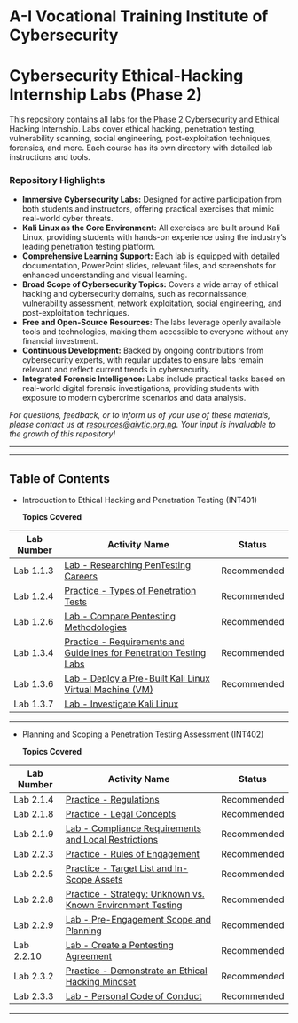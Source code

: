 # A-I Vocational Training Institute of Cybersecurity 
# Cybersecurity Ethical-Hacking Internship Labs (Phase 2)

This repository contains all labs for the Phase 2 Cybersecurity and Ethical Hacking Internship. Labs cover ethical hacking, penetration testing, vulnerability scanning, social engineering, post-exploitation techniques, forensics, and more. Each course has its own directory with detailed lab instructions and tools.



### Repository Highlights

- **Immersive Cybersecurity Labs:** Designed for active participation from both students and instructors, offering practical exercises that mimic real-world cyber threats.
- **Kali Linux as the Core Environment:** All exercises are built around Kali Linux, providing students with hands-on experience using the industry’s leading penetration testing platform.
- **Comprehensive Learning Support:** Each lab is equipped with detailed documentation, PowerPoint slides, relevant files, and screenshots for enhanced understanding and visual learning.
- **Broad Scope of Cybersecurity Topics:** Covers a wide array of ethical hacking and cybersecurity domains, such as reconnaissance, vulnerability assessment, network exploitation, social engineering, and post-exploitation techniques.
- **Free and Open-Source Resources:** The labs leverage openly available tools and technologies, making them accessible to everyone without any financial investment.
- **Continuous Development:** Backed by ongoing contributions from cybersecurity experts, with regular updates to ensure labs remain relevant and reflect current trends in cybersecurity.
- **Integrated Forensic Intelligence:** Labs include practical tasks based on real-world digital forensic investigations, providing students with exposure to modern cybercrime scenarios and data analysis.

_For questions, feedback, or to inform us of your use of these materials, please contact us at resources@aivtic.org.ng. Your input is invaluable to the growth of this repository!_

---
---

## Table of Contents 

- Introduction to Ethical Hacking and Penetration Testing (INT401)


  **Topics Covered**

| Lab Number   | Activity Name                                                                                                | Status                                                                           |
| ------ | ---------------------------------------------------------------------------------------------------------------------------- | ---------------------------------------------------------------------------------------- |
| Lab 1.1.3  | [Lab - Researching PenTesting Careers](INT401_Ethical_Hacking_Penetration_Testing/lab1.md)                                       |Recommended                                                                                         |
| Lab 1.2.4  | [Practice - Types of Penetration Tests](INT401_Ethical_Hacking_Penetration_Testing/lab2.md)                                                | Recommended                                                                                           |
| Lab 1.2.6  | [Lab - Compare Pentesting Methodologies](INT401_Ethical_Hacking_Penetration_Testing/lab3.md)                                        | Recommended    |
| Lab 1.3.4 | [Practice - Requirements and Guidelines for Penetration Testing Labs](INT401_Ethical_Hacking_Penetration_Testing/lab4.md)                                       | Recommended  |
| Lab 1.3.6  | [Lab - Deploy a Pre-Built Kali Linux Virtual Machine (VM)](INT401_Ethical_Hacking_Penetration_Testing/lab5.md)                                            | Recommended       |
| Lab 1.3.7  | [Lab - Investigate Kali Linux](INT401_Ethical_Hacking_Penetration_Testing/lab6.md)                        |                                                                                                           

---

- Planning and Scoping a Penetration Testing Assessment (INT402)


  **Topics Covered**

| Lab Number   | Activity Name                                                                                                | Status                                                                           |
| ------ | ---------------------------------------------------------------------------------------------------------------------------- | ---------------------------------------------------------------------------------------- |
| Lab 2.1.4  | [Practice - Regulations](INT401_Ethical_Hacking_Penetration_Testing/lab1.md)                                       |Recommended                                                                                         |
| Lab 2.1.8  | [Practice - Legal Concepts](INT401_Ethical_Hacking_Penetration_Testing/lab2.md)                                                | Recommended                                                                                           |
| Lab 2.1.9  | [Lab - Compliance Requirements and Local Restrictions](INT401_Ethical_Hacking_Penetration_Testing/lab3.md)                                        | Recommended    |
| Lab 2.2.3 | [Practice - Rules of Engagement](INT401_Ethical_Hacking_Penetration_Testing/lab4.md)                                       | Recommended  |
| Lab 2.2.5  | [Practice - Target List and In-Scope Assets](INT401_Ethical_Hacking_Penetration_Testing/lab5.md)                                            | Recommended       |
| Lab 2.2.8  | [Practice - Strategy: Unknown vs. Known Environment Testing](INT401_Ethical_Hacking_Penetration_Testing/lab6.md)                        | Recommended   |
| Lab 2.2.9  | [Lab - Pre-Engagement Scope and Planning](INT401_Ethical_Hacking_Penetration_Testing/lab6.md)                        | Recommended   |
| Lab 2.2.10  | [Lab - Create a Pentesting Agreement](INT401_Ethical_Hacking_Penetration_Testing/lab6.md)                        | Recommended   |
| Lab 2.3.2  | [Practice - Demonstrate an Ethical Hacking Mindset](INT401_Ethical_Hacking_Penetration_Testing/lab6.md)                        | Recommended 
| Lab 2.3.3  | [Lab - Personal Code of Conduct](INT401_Ethical_Hacking_Penetration_Testing/lab6.md)                        |Recommended                         

                                                                                                                                                 

---




